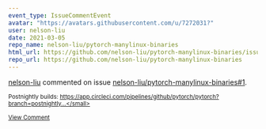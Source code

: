 ```yaml
---
event_type: IssueCommentEvent
avatar: "https://avatars.githubusercontent.com/u/7272031?"
user: nelson-liu
date: 2021-03-05
repo_name: nelson-liu/pytorch-manylinux-binaries
html_url: https://github.com/nelson-liu/pytorch-manylinux-binaries/issues/1
repo_url: https://github.com/nelson-liu/pytorch-manylinux-binaries
---
```


<a href='https://github.com/nelson-liu' target='_blank'>nelson-liu</a> commented on issue <a href='https://github.com/nelson-liu/pytorch-manylinux-binaries/issues/1' target='_blank'>nelson-liu/pytorch-manylinux-binaries#1</a>.

<small>Postnightly builds: https://app.circleci.com/pipelines/github/pytorch/pytorch?branch=postnightly...</small>

<a href='https://github.com/nelson-liu/pytorch-manylinux-binaries/issues/1' target='_blank'>View Comment</a>